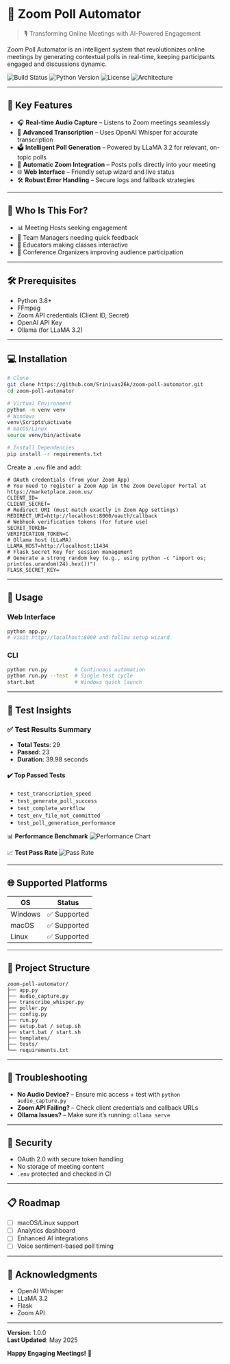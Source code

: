 
# 🚀 Zoom Poll Automator

> 🎙️ Transforming Online Meetings with AI-Powered Engagement

Zoom Poll Automator is an intelligent system that revolutionizes online meetings by generating contextual polls in real-time, keeping participants engaged and discussions dynamic.

![Build Status](https://img.shields.io/badge/build-passing-brightgreen)
![Python Version](https://img.shields.io/badge/python-3.8+-blue)
![License](https://img.shields.io/badge/license-MIT-green)
![Architecture](https://github.com/Srinivas26k/Zoom_Poll_demo/blob/main/assets/diagram%20(1).png)

---

## 🌟 Key Features

- 🎧 **Real-time Audio Capture** – Listens to Zoom meetings seamlessly  
- 🧠 **Advanced Transcription** – Uses OpenAI Whisper for accurate transcription  
- 🗳️ **Intelligent Poll Generation** – Powered by LLaMA 3.2 for relevant, on-topic polls  
- 🔄 **Automatic Zoom Integration** – Posts polls directly into your meeting  
- 🌐 **Web Interface** – Friendly setup wizard and live status  
- 🛠️ **Robust Error Handling** – Secure logs and fallback strategies  

---

## 🎯 Who Is This For?

- 📊 Meeting Hosts seeking engagement  
- 👥 Team Managers needing quick feedback  
- 🏫 Educators making classes interactive  
- 🎤 Conference Organizers improving audience participation  

---

## 🛠 Prerequisites

- Python 3.8+
- FFmpeg
- Zoom API credentials (Client ID, Secret)
- OpenAI API Key
- Ollama (for LLaMA 3.2)

---

## 💻 Installation

```bash
# Clone
git clone https://github.com/Srinivas26k/zoom-poll-automator.git
cd zoom-poll-automator

# Virtual Environment
python -m venv venv
# Windows
venv\Scripts\activate
# macOS/Linux
source venv/bin/activate

# Install Dependencies
pip install -r requirements.txt
```

Create a `.env` file and add:
```env
# OAuth credentials (from your Zoom App)
# You need to register a Zoom App in the Zoom Developer Portal at https://marketplace.zoom.us/
CLIENT_ID=
CLIENT_SECRET=
# Redirect URI (must match exactly in Zoom App settings)
REDIRECT_URI=http://localhost:8000/oauth/callback
# Webhook verification tokens (for future use)
SECRET_TOKEN=
VERIFICATION_TOKEN=C
# Ollama host (LLaMA)
LLAMA_HOST=http://localhost:11434
# Flask Secret Key for session management
# Generate a strong random key (e.g., using python -c "import os; print(os.urandom(24).hex())")
FLASK_SECRET_KEY=

```

---

## 🚀 Usage

### Web Interface

```bash
python app.py
# Visit http://localhost:8000 and follow setup wizard
```

### CLI

```bash
python run.py         # Continuous automation
python run.py --test  # Single test cycle
start.bat             # Windows quick launch
```

---

## 🧪 Test Insights

### ✅ Test Results Summary

- **Total Tests**: 29  
- **Passed**: 23  
- **Duration**: 39.98 seconds

#### ✔️ Top Passed Tests
- `test_transcription_speed`
- `test_generate_poll_success`
- `test_complete_workflow`
- `test_env_file_not_committed`
- `test_poll_generation_performance`

📊 **Performance Benchmark**
![Performance Chart](https://github.com/Srinivas26k/Zoom_Poll_demo/blob/main/assets/test_pass_pie_chart.png)

📈 **Test Pass Rate**
![Pass Rate](https://github.com/Srinivas26k/Zoom_Poll_demo/blob/main/assets/performance_chart.png)

---

## 🌐 Supported Platforms

| OS         | Status        |
|------------|---------------|
| Windows    | ✅ Supported  |
| macOS      | ✅ Supported  |
| Linux      | ✅ Supported  |

---

## 📂 Project Structure

```
zoom-poll-automator/
├── app.py
├── audio_capture.py
├── transcribe_whisper.py
├── poller.py
├── config.py
├── run.py
├── setup.bat / setup.sh
├── start.bat / start.sh
├── templates/
├── tests/
└── requirements.txt
```

---

## 🧠 Troubleshooting

- **No Audio Device?** – Ensure mic access + test with `python audio_capture.py`
- **Zoom API Failing?** – Check client credentials and callback URLs
- **Ollama Issues?** – Make sure it’s running: `ollama serve`

---

## 🔐 Security

- OAuth 2.0 with secure token handling  
- No storage of meeting content  
- `.env` protected and checked in CI  

---

## 📋 Roadmap

- [ ] macOS/Linux support
- [ ] Analytics dashboard
- [ ] Enhanced AI integrations
- [ ] Voice sentiment-based poll timing

---

## 🙌 Acknowledgments

- OpenAI Whisper
- LLaMA 3.2
- Flask
- Zoom API

---

**Version**: 1.0.0  
**Last Updated**: May 2025

**Happy Engaging Meetings!** 🎉  
